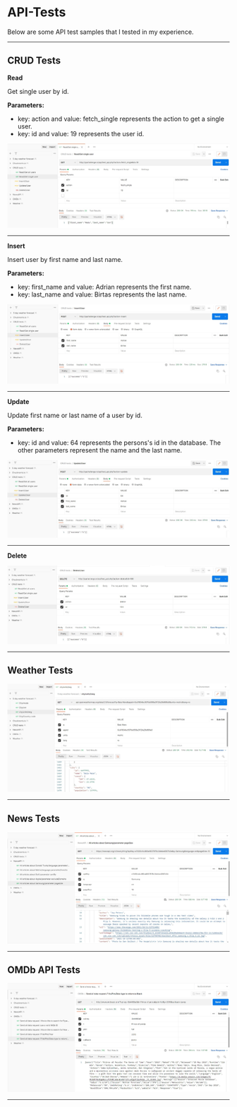 # API-Tests

Below are some API test samples that I tested in my experience.

-----------------
## CRUD Tests
**Read**

Get single user by id.

**Parameters:**

* key: action and value: fetch_single represents the action to get a single user. 
* key: id and value: 19 represents the user id.

<img src="API-Test Images/CRUD tests 1.jpg">  

-----------------

**Insert**

Insert user by first name and last name.

**Parameters:**

* key: first_name and value: Adrian represents the first name. 
* key: last_name and value: Birtas represents the last name.

<img src="API-Test Images/CRUD tests 2.jpg">  

-----------------

**Update**

Update first name or last name of a user by id.

**Parameters:**

* key: id and value: 64 represents the persons's id in the database. The other parameters represent the name and the last name.

<img src="API-Test Images/CRUD tests 3.jpg" >  

-----------------

**Delete**

<img src="API-Test Images/CRUD tests 4.jpg" >  

-----------------

## Weather Tests

<img src="API-Test Images/Weather tests.jpg" >  

-----------------


## News Tests

<img src="API-Test Images/News tests.jpg" >

-----------------

## OMDb API Tests

<img src="API-Test Images/OMDb API tests.jpg" >

-----------------
